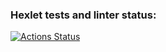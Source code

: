 ### Hexlet tests and linter status:
[![Actions Status](https://github.com/AngelAzrail/frontend-project-lvl2/workflows/hexlet-check/badge.svg)](https://github.com/AngelAzrail/frontend-project-lvl2/actions)